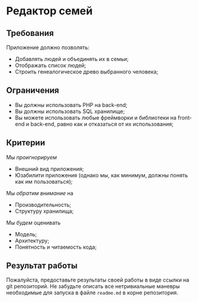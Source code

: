 # Редактор семей

## Требования

Приложение должно позволять:

* Добавлять людей и объединять их в семьи;
* Отображать список людей;
* Строить генеалогическое древо выбранного человека;

## Ограничения

* Вы должны использовать PHP на back-end;
* Вы должны использовать SQL хранилище;
* Вы можете использовать любые фреймворки и библиотеки на front-end и back-end, равно как и отказаться от их использования;

## Критерии

Мы *проигнорируем*

* Внешний вид приложения;
* Юзабилити приложения (однако мы, как минимум, должны понять как им пользоваться);

Мы *обратим внимание* на

* Производительность;
* Структуру хранилища;

Мы *будем* оценивать

* Модель;
* Архитектуру;
* Понятность и читаемость кода;

## Результат работы

Пожалуйста, предоставьте результаты своей работы в виде ссылки на git репозиторий.
Не забудьте описать все нетривиальные маневры необходимые для запуска в файле `readme.md` в корне репозитория.
